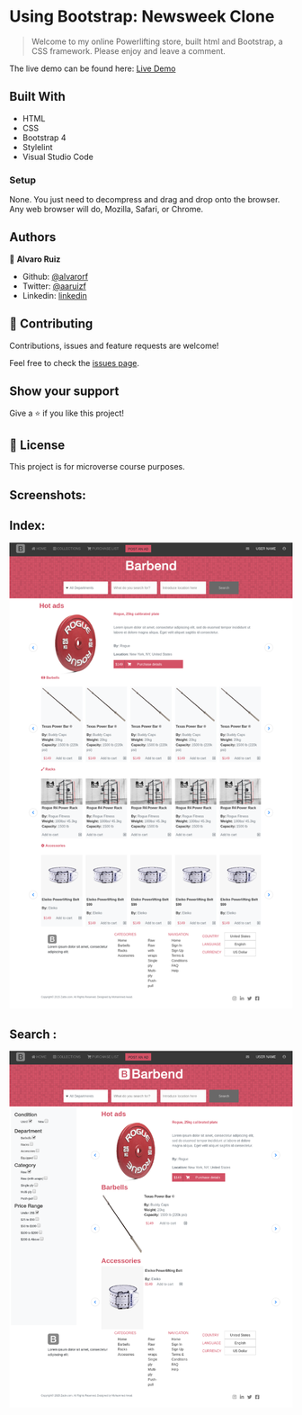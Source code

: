 # Using Bootstrap: Newsweek Clone

> Welcome to my online Powerlifting store, built html and Bootstrap, a CSS framework. Please enjoy and leave a comment. 

The live demo can be found here:
[Live Demo](https://rawcdn.githack.com/alvarorf/OnlineShop-Capstone/22296e6dfc837987cd3d8f8a066a63a615e55aba/index.html)

## Built With

- HTML
- CSS
- Bootstrap 4
- Stylelint
- Visual Studio Code

### Setup

None. You just need to decompress and drag and drop onto the browser. Any web browser will do, Mozilla, Safari, or Chrome.

## Authors

👤 **Alvaro Ruiz**

- Github: [@alvarorf](https://github.com/alvarorf)
- Twitter: [@aaruizf](https://twitter.com/aaruizf)
- Linkedin: [linkedin](https://www.linkedin.com/in/alvaro-r-22810915a/)

## 🤝 Contributing

Contributions, issues and feature requests are welcome!

Feel free to check the [issues page](issues/).

## Show your support

Give a ⭐️ if you like this project!


## 📝 License

This project is for microverse course purposes.


## Screenshots:

## Index:
![screenshot](/images/Index.png)

## Search   :
![screenshot](/images/Search.png)